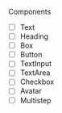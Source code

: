 Components

- [ ] Text 
- [ ] Heading 
- [ ] Box 
- [ ] Button
- [ ] TextInput 
- [ ] TextArea 
- [ ] Checkbox 
- [ ] Avatar 
- [ ] Multistep 
